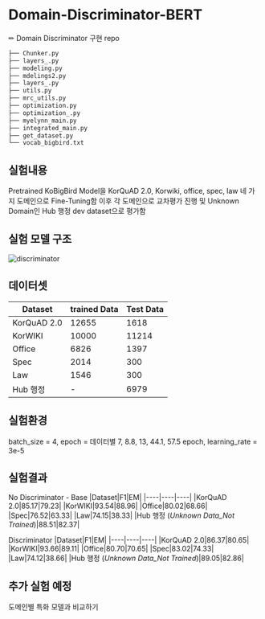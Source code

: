 # Domain-Discriminator-BERT
✏ Domain Discriminator 구현 repo

```bash
├── Chunker.py
├── layers_.py
├── modeling.py
├── mdelings2.py
├── layers_.py
├── utils.py
├── mrc_utils.py
├── optimization.py
├── optimization_.py
├── myelynn_main.py
├── integrated_main.py
├── get_dataset.py
└── vocab_bigbird.txt
``` 

## 실험내용
Pretrained KoBigBird Model을 KorQuAD 2.0, Korwiki, office, spec, law 네 가지 도메인으로 Fine-Tuning함
이후 각 도메인으로 교차평가 진행 및 Unknown Domain인 Hub 행정 dev dataset으로 평가함

## 실험 모델 구조
![discriminator](https://user-images.githubusercontent.com/64192139/212037171-e5b06a63-3f28-4192-a458-24fb77b5e249.png)

## 데이터셋
|Dataset|trained Data|Test Data|
|----|-----|------|
|KorQuAD 2.0|12655|1618|
|KorWIKI|10000|11214|
|Office|6826|1397|
|Spec|2014|300|
|Law|1546|300|
|Hub 행정|-|6979|

## 실험환경
batch_size = 4, epoch = 데이터별 7, 8.8, 13, 44.1, 57.5 epoch, learning_rate = 3e-5

## 실험결과
No Discriminator - Base
|Dataset|F1|EM|
|----|----|----|
|KorQuAD 2.0|85.17|79.23|
|KorWIKI|93.54|88.96|
|Office|80.02|68.66|
|Spec|76.52|63.33|
|Law|74.15|38.33|
|Hub 행정 (*Unknown Data_Not Trained*)|88.51|82.37|

Discriminator
|Dataset|F1|EM|
|----|----|----|
|KorQuAD 2.0|86.37|80.65|
|KorWIKI|93.66|89.11|
|Office|80.70|70.65|
|Spec|83.02|74.33|
|Law|74.12|38.66|
|Hub 행정 (*Unknown Data_Not Trained*)|89.05|82.86| 

## 추가 실험 예정
도메인별 특화 모델과 비교하기
